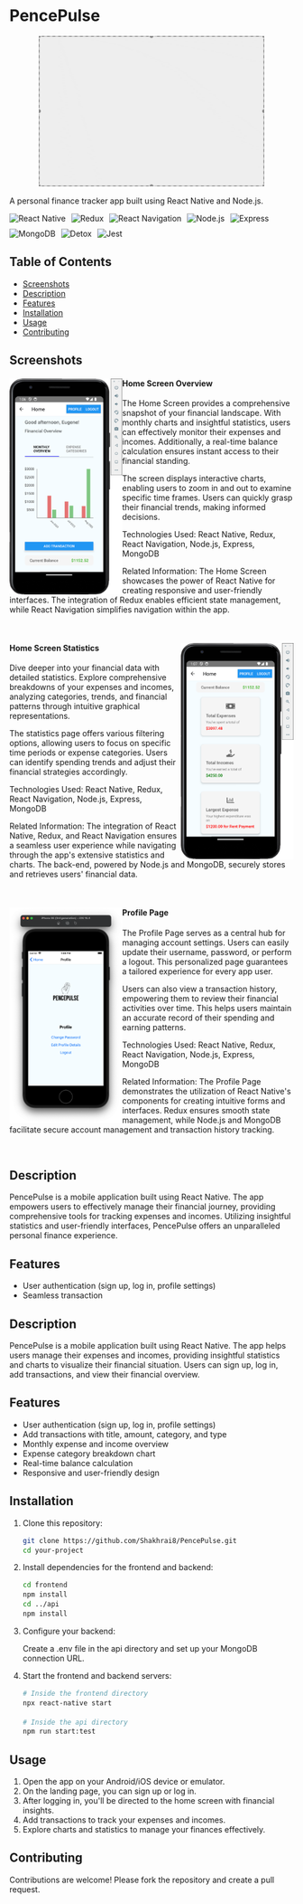 # PencePulse

<p align="center">
  <img src="./common/logo/logo-pence.gif" alt="PencePulse Animated Logo" width="400px"/>
</p>

A personal finance tracker app built using React Native and Node.js.

<div style="display: flex; flex-wrap: wrap; gap: 10px; align-items: center;">
  <img src="https://img.shields.io/badge/React%20Native-61DAFB?style=for-the-badge&logo=react&logoColor=white" alt="React Native"/>
  <img src="https://img.shields.io/badge/Redux-764ABC?style=for-the-badge&logo=redux&logoColor=white" alt="Redux"/>
  <img src="https://img.shields.io/badge/React%20Navigation-000000?style=for-the-badge&logo=react&logoColor=white" alt="React Navigation"/>
  <img src="https://img.shields.io/badge/Node.js-339933?style=for-the-badge&logo=node.js&logoColor=white" alt="Node.js"/>
  <img src="https://img.shields.io/badge/Express-000000?style=for-the-badge&logo=express&logoColor=white" alt="Express"/>
  <img src="https://img.shields.io/badge/MongoDB-47A248?style=for-the-badge&logo=mongodb&logoColor=white" alt="MongoDB"/>
  <img src="https://img.shields.io/badge/Detox-121212?style=for-the-badge&logo=detox&logoColor=white" alt="Detox"/>
  <img src="https://img.shields.io/badge/Jest-C21325?style=for-the-badge&logo=jest&logoColor=white" alt="Jest"/>
</div>

## Table of Contents

- [Screenshots](#screenshots)
- [Description](#description)
- [Features](#features)
- [Installation](#installation)
- [Usage](#usage)
- [Contributing](#contributing)

## Screenshots

<div class="screenshot">
  <img src="common/img/HomeScreen.png" alt="Home Screen - Overview" align="left" width="200px"/>
  <div class="screenshot-description">
    <h4>Home Screen Overview</h4>
    <p>The Home Screen provides a comprehensive snapshot of your financial landscape. With monthly charts and insightful statistics, users can effectively monitor their expenses and incomes. Additionally, a real-time balance calculation ensures instant access to their financial standing.</p>
    <p>The screen displays interactive charts, enabling users to zoom in and out to examine specific time frames. Users can quickly grasp their financial trends, making informed decisions.</p>
    <p>Technologies Used: React Native, Redux, React Navigation, Node.js, Express, MongoDB</p>
    <p>Related Information: The Home Screen showcases the power of React Native for creating responsive and user-friendly interfaces. The integration of Redux enables efficient state management, while React Navigation simplifies navigation within the app.</p>
  </div>
  <br clear="left"/>
</div>

<div class="screenshot">
  <img src="common/img/HomeScreen2.png" alt="Home Screen - Statistics" align="right" width="200px"/>
  <div class="screenshot-description">
    <h4>Home Screen Statistics</h4>
    <p>Dive deeper into your financial data with detailed statistics. Explore comprehensive breakdowns of your expenses and incomes, analyzing categories, trends, and financial patterns through intuitive graphical representations.</p>
    <p>The statistics page offers various filtering options, allowing users to focus on specific time periods or expense categories. Users can identify spending trends and adjust their financial strategies accordingly.</p>
    <p>Technologies Used: React Native, Redux, React Navigation, Node.js, Express, MongoDB</p>
    <p>Related Information: The integration of React Native, Redux, and React Navigation ensures a seamless user experience while navigating through the app's extensive statistics and charts. The back-end, powered by Node.js and MongoDB, securely stores and retrieves users' financial data.</p>
  </div>
  <br clear="right"/>
</div>

<div class="screenshot">
  <img src="common/img/ProfilePage.png" alt="Profile Page" align="left" width="200px"/>
  <div class="screenshot-description">
    <h4>Profile Page</h4>
    <p>The Profile Page serves as a central hub for managing account settings. Users can easily update their username, password, or perform a logout. This personalized page guarantees a tailored experience for every app user.</p>
    <p>Users can also view a transaction history, empowering them to review their financial activities over time. This helps users maintain an accurate record of their spending and earning patterns.</p>
    <p>Technologies Used: React Native, Redux, React Navigation, Node.js, Express, MongoDB</p>
    <p>Related Information: The Profile Page demonstrates the utilization of React Native's components for creating intuitive forms and interfaces. Redux ensures smooth state management, while Node.js and MongoDB facilitate secure account management and transaction history tracking.</p>
  </div>
  <br clear="left"/>
</div>

## Description

PencePulse is a mobile application built using React Native. The app empowers users to effectively manage their financial journey, providing comprehensive tools for tracking expenses and incomes. Utilizing insightful statistics and user-friendly interfaces, PencePulse offers an unparalleled personal finance experience.

## Features

- User authentication (sign up, log in, profile settings)
- Seamless transaction

## Description

PencePulse is a mobile application built using React Native. The app helps users manage their expenses and incomes, providing insightful statistics and charts to visualize their financial situation. Users can sign up, log in, add transactions, and view their financial overview.

## Features

- User authentication (sign up, log in, profile settings)
- Add transactions with title, amount, category, and type
- Monthly expense and income overview
- Expense category breakdown chart
- Real-time balance calculation
- Responsive and user-friendly design

## Installation

1. Clone this repository:

   ```bash
   git clone https://github.com/Shakhrai8/PencePulse.git
   cd your-project
   ```

2. Install dependencies for the frontend and backend:

   ```bash
   cd frontend
   npm install
   cd ../api
   npm install
   ```

3. Configure your backend:

   Create a .env file in the api directory and set up your MongoDB connection URL.

4. Start the frontend and backend servers:

   ```bash
   # Inside the frontend directory
   npx react-native start

   # Inside the api directory
   npm run start:test
   ```

## Usage

1. Open the app on your Android/iOS device or emulator.
2. On the landing page, you can sign up or log in.
3. After logging in, you'll be directed to the home screen with financial insights.
4. Add transactions to track your expenses and incomes.
5. Explore charts and statistics to manage your finances effectively.

## Contributing

Contributions are welcome! Please fork the repository and create a pull request.
